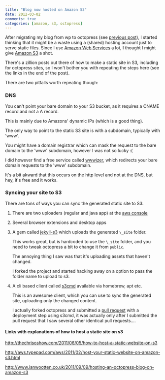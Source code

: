```yaml
---
title: "Blog now hosted on Amazon S3"
date: 2012-03-02
comments: true
categories: [amazon, s3, octopress]
---
```


After migrating my blog from wp to octopress (see [previous post](/2012/02/28/word-to-octo-press/)), I started thinking that it might be a waste using a (shared) hosting account just to serve static files. 
Since I use [Amazon Web Services](http://aws.amazon.com) a lot, I thought I might give [Amazon S3](http://aws.amazon.com/s3) a shot.

There's a zillion posts out there of how to make a static site in S3, including for octopress sites, so I won't bother you with repeating the steps here (see the links in the end of the post).

There are two pitfalls worth repeating though:

### DNS

You can't point your bare domain to your S3 bucket, as it requires a CNAME record and not a A record.

This is mainly due to Amazons' dynamic IPs (which is a good thing).

The only way to point to the static S3 site is with a subdomain, typically with 'www'.

You might have a domain registrar which can mask the request to the bare domain to the 'www' subdomain, however I was not so lucky :(

I did however find a free service called [wwwizer](http://wwwizer.com), which redirects your bare domain requests to the 'www' subdomain.

It's a bit akward that this occurs on the http level and not at the DNS, but hey, it's free and it works.

### Syncing your site to S3

There are tons of ways you can sync the generated static site to S3.

1.  There are two uploaders (regular and java app) at the [aws console](http://aws.amazon.com/console/s3)
2.  Several browser extensions and desktop apps
3.  A gem called [jekyll-s3](https://github.com/versapay/jekyll-s3) which uploads the generated `\_site` folder.

    This works great, but is hardcoded to use the `\_site` folder, and you need to tweak octopress a bit to change it from `public`.

    The annoying thing I saw was that it's uploading assets that haven't changed.

    I forked the project and started hacking away on a option to pass the folder name to upload to s3.

4.  A cli based client called [s3cmd](http://s3tools.org/s3cmd) available via homebrew, apt etc.

    This is an awesome client, which you can use to sync the generated site, uploading only the changed content.

    I actually forked octopress and submitted a [pull request](https://github.com/imathis/octopress/pull/460) with a deployment step using s3cmd, it was actually only after I submitted the pull request that I saw several other identical pull requests....


#### Links with explanations of how to host a static site on s3
<http://thechrisoshow.com/2011/06/05/how-to-host-a-static-website-on-s3>

<http://aws.typepad.com/aws/2011/02/host-your-static-website-on-amazon-s3.html>

<http://www.ianwootten.co.uk/2011/09/09/hosting-an-octopress-blog-on-amazon-s3>
